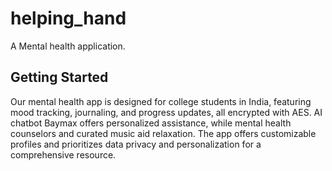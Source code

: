 # helping_hand

A Mental health application.

## Getting Started

Our mental health app is designed for college students in India, featuring mood tracking, journaling, and progress updates, all encrypted with AES. AI chatbot Baymax offers personalized assistance, while mental health counselors and curated music aid relaxation. The app offers customizable profiles and prioritizes data privacy and personalization for a comprehensive resource.
